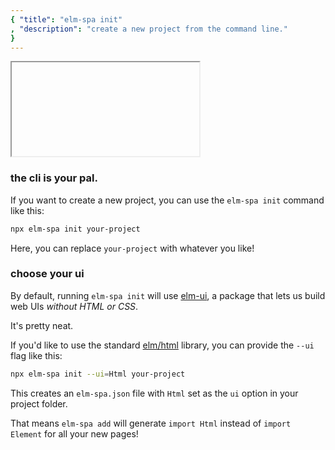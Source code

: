 ```yaml
---
{ "title": "elm-spa init"
, "description": "create a new project from the command line."
}
---
```


<iframe></iframe>

### the cli is your pal.

If you want to create a new project, you can use the `elm-spa init` command like this:

```bash
npx elm-spa init your-project
```

Here, you can replace `your-project` with whatever you like!


### choose your ui

By default, running `elm-spa init` will use [elm-ui](https://package.elm-lang.org/packages/mdgriffith/elm-ui/latest/),
a package that lets us build web UIs _without HTML or CSS_.

It's pretty neat.

If you'd like to use the standard [elm/html](https://package.elm-lang.org/packages/elm/html/latest/)
library, you can provide the `--ui` flag like this:

```bash
npx elm-spa init --ui=Html your-project
```

This creates an `elm-spa.json` file with `Html` set as the `ui` option in your
project folder.

That means `elm-spa add` will generate `import Html` instead of `import Element`
for all your new pages!
